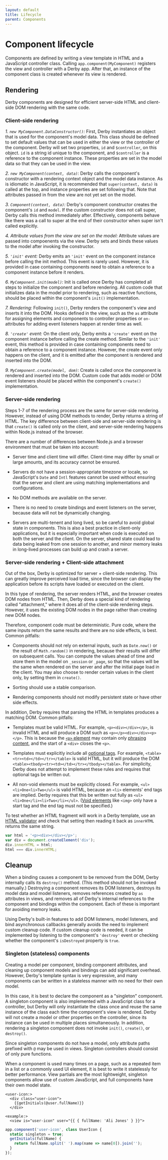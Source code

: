 ```yaml
---
layout: default
title: Lifecycle
parent: Components
---
```


# Component lifecycle


Components are defined by writing a view template in HTML and a JavaScript controller class. Calling `app.component(MyComponent)` registers the view and controller with a Derby app. After that, an instance of the component class is created whenever its view is rendered.


## Rendering

Derby components are designed for efficient server-side HTML and client-side DOM rendering with the same code.


### Client-side rendering

*1. `new MyComponent.DataConstructor()`:* First, Derby instantiates an object that is used for the component's model data. This class should be defined to set default values that can be used in either the view or the controller of the component. Derby will set two properties, `id` and `$controller`, on this object. `id` is a string id unique to the component, and `$controller` is a reference to the component instance. These properties are set in the model data so that they can be used in the view.

*2. `new MyComponent(context, data)`:* Derby calls the component's constructor with a rendering context object and the model data instance. As is idiomatic in JavaScript, it is recommended that `super(context, data)` is called at the top, and instance properties are set following that. Note that attributes passed in from the view are not yet set on the model.

*3. `Component(context, data)`:* Derby's component constructor creates the component's `id` and `model`. If the custom constructor does not call super, Derby calls this method immediately after. Effectively, components behave like there was a call to super at the end of their constructor when super isn't called explicitly.

*4. Attribute values from the view are set on the model:* Attribute values are passed into compoenents via the view. Derby sets and binds these values to the model after invoking the constructor.

*5. `'init'` event:* Derby emits an `'init'` event on the component instance before calling the init method. This event is rarely used. However, it is provided in case containing components need to obtain a reference to a component instance before it renders.

*6. `MyComponent.init(model)`:* Init is called once Derby has completed all steps to initialize the component and before rendering. All custom code that initializes data in the model prior to rendering, such as reactive functions, should be placed within the component's `init()` implementation.

*7. Rendering:* Following `init()`, Derby renders the component's view and inserts it into the DOM. Hooks defined in the view, such as the `as` attribute for assigning elements and components to controller properties or `on-` attributes for adding event listeners happen at render time as well.

*8. `'create'` event:* On the client only, Derby emits a `'create'` event on the component instance before calling the create method. Similar to the `'init'` event, this method is provided in case containing components need to obtain a reference to a component instance. However, the create event only happens on the client, and it is emitted after the component is rendered and inserted into the DOM.

*9. `MyComponent.create(model, dom)`:* Create is called once the component is rendered and inserted into the DOM. Custom code that adds model or DOM event listeners should be placed within the component's `create()` implementation.


### Server-side rendering

Steps 1-7 of the rendering process are the same for server-side rendering. However, instead of using DOM methods to render, Derby returns a string of HTML. The key difference between client-side and server-side rendering is that `create()` is called only on the client, and server-side rendering happens within Node.js instead of the browser.

There are a number of differences between Node.js and a browser environment that must be taken into account:

* Server time and client time will differ. Client-time may differ by small or large amounts, and its accuracy cannot be ensured.

* Servers do not have a session-appropriate timezone or locale, so JavaScript's `Date` and `Intl` features cannot be used without ensuring that the server and client are using matching implementations and configurations.

* No DOM methods are available on the server.

* There is no need to create bindings and event listeners on the server, because data will not be dynamically changing.

* Servers are multi-tenent and long lived, so be careful to avoid global state in components. This is also a best practice in client-only applications, but it is especially important when code is executed on both the server and the client. On the server, shared state could lead to data being leaked from one session to another, and minor memory leaks in long-lived processes can build up and crash a server.


### Server-side rendering + Client-side attachment

Out of the box, Derby is optimized for server + client-side rendering. This can greatly improve perceived load time, since the browser can display the application before its scripts have loaded or executed on the client.

In this type of rendering, the server renders HTML, and the browser creates DOM nodes from HTML. Then, Derby does a special kind of rendering called "attachment," where it does all of the client-side rendering steps. However, it uses the existing DOM nodes in the page rather than creating new DOM nodes.

Therefore, component code must be deterministic. Pure code, where the same inputs return the same results and there are no side effects, is best. Common pitfalls:

* Components should not rely on external inputs, such as `Date.now()` or the result of `Math.random()` in rendering, because their results will differ on subsequent calls. You can compute the values ahead of time and store them in the model on `_session` or `_page`, so that the values will be the same when rendered on the server and after the initial page load in the client. You may also choose to render certain values in the client only, by setting them in `create()`.

* Sorting should use a stable comparison.

* Rendering components should not modify persistent state or have other side effects.


In addition, Derby requires that parsing the HTML in templates produces a matching DOM. Common pitfalls:

* Templates must be valid HTML. For example, `<p><div></div></p>`, is invalid HTML and will produce a DOM such as `<p></p><div></div><p></p>`. This is because the [`<p>` element](https://html.spec.whatwg.org/multipage/grouping-content.html#the-p-element) may contain only [phrasing content](https://html.spec.whatwg.org/multipage/dom.html#phrasing-content), and the start of a `<div>` closes the `<p>`.

* Templates must explicitly include all [optional tags](https://html.spec.whatwg.org/multipage/syntax.html#optional-tags). For example, `<table><tr><td></td></tr></table>` is valid HTML, but it will produce the DOM `<table><tbody><tr><td></td></tr></tbody></table>`. For simplicity, Derby does not attempt to implement these rules and requires that optional tags be written out.

* All non-void elements must be explicitly closed. For example, `<ul><li>One<li>Two</ul>` is valid HTML, because an `<li>` elements' end tags are implied. Derby requires that this be written out fully as `<ul><li>One</li><li>Two</li></ul>`. ([Void elements](https://html.spec.whatwg.org/multipage/syntax.html#void-elements) like `<img>` only have a start tag and the end tag must not be specified.)

To test whether an HTML fragment will work in a Derby template, use an [HTML validator](https://validator.nu/) and check that setting then reading it back as `innerHTML` returns the same string.

```js
var html = '<p><div></div></p>';
var div = document.createElement('div');
div.innerHTML = html;
html === div.innerHTML;
```


## Cleanup

When a binding causes a component to be removed from the DOM, Derby internally calls its `destroy()` method. (This method should not be invoked manually.) Destroying a component removes its DOM listeners, destroys its model data and model listeners, removes references created by `as` attributes in views, and removes all of Derby's internal references to the component and bindings within the component. Each of these is important for avoiding memory leaks.

Using Derby's built-in features to add DOM listeners, model listeners, and bind asynchronous callbacks generally avoids the need to implement custom cleanup code. If custom cleanup code is needed, it can be implemented by listening to the component's `'destroy'` event or checking whether the component's `isDestroyed` property is `true`.


### Singleton (stateless) components

Creating a model per component, binding component attributes, and cleaning up component models and bindings can add significant overhead. However, Derby's template syntax is very expressive, and many components can be written in a stateless manner with no need for their own model.

In this case, it is best to declare the component as a "singleton" component. A singleton component is also implemented with a JavaScript class for a controller, but Derby will only instantiate the class once and reuse the same instance of the class each time the component's view is rendered. Derby will not create a model or other properties on the controller, since its instance can be used in multiple places simultaneously. In addition, rendering a singleton component does not invoke `init()`, `create()`, or `destroy()`.

Since singleton components do not have a model, only attribute paths prefixed with `@` may be used in views. Singleton controllers should consist of only pure functions.

When a component is used many times on a page, such as a repeated item in a list or a commonly used UI element, it is best to write it statelessly for better performance. View partials are the most lightweight, singleton components allow use of custom JavaScript, and full components have their own model state.

```jinja
<user-icon:>
  <div class="user-icon">
    {{getInitials(@user.fullName)}}
  </div>

<example:>
  <view is="user-icon" user="{{ { fullName: 'Ali Jones' } }}">
```

```js
app.component('user-icon', class UserIcon {
  static singleton = true;
  getInitials(fullName) {
    return fullName.split(' ').map(name => name[0]).join('');
  }
});
```
